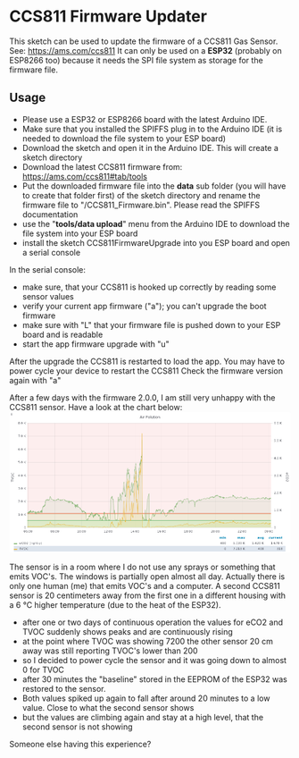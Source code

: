 # CCS811 Firmware Updater
This sketch can be used to update the firmware of a CCS811 Gas Sensor.
See: https://ams.com/ccs811
It can only be used on a **ESP32** (probably on ESP8266 too) because it needs the SPI file system as storage for the firmware file.

## Usage
* Please use a ESP32 or ESP8266 board with the latest Arduino IDE.
* Make sure that you installed the SPIFFS plug in to the Arduino IDE (it is needed to download the file system to your ESP board)
* Download the sketch and open it in the Arduino IDE. This will create a sketch directory
* Download the latest CCS811 firmware from: https://ams.com/ccs811#tab/tools 
* Put the downloaded firmware file into the **data** sub folder (you will have to create that folder first) of the sketch directory and rename the firmware file to "/CCS811_Firmware.bin". Please read the SPIFFS documentation
* use the "**tools/data upload**" menu from the Arduino IDE to download the file system into your ESP board
* install the sketch CCS811FirmwareUpgrade into you ESP board and open a serial console

In the serial console:
* make sure, that your CCS811 is hooked up correctly by reading some sensor values
* verify your current app firmware ("a"); you can't upgrade the boot firmware
* make sure with "L" that your firmware file is pushed down to your ESP board and is readable
* start the app firmware upgrade with "u"

After the upgrade the CCS811 is restarted to load the app. You may have to power cycle your device to restart the CCS811 
Check the firmware version again with "a"

After a few days with the firmware 2.0.0, I am still very unhappy with the CCS811 sensor. Have a look at the chart below:
[![CCS811 goes mad](CCS811-goes-mad.png)](https://github.com/RalfJL/CCS811FirmwareUpdate/blob/master/CCS811-goes-mad.png)

The sensor is in a room where I do not use any sprays or something that emits VOC's. The windows is partially open almost all day. Actually there is only one human (me) that emits VOC's and a computer.
A second CCS811 sensor is 20 centimeters away from the first one in a different housing with a 6 °C higher temperature (due to the heat of the ESP32).
* after one or two days of continuous operation the values for eCO2 and TVOC suddenly shows peaks and are continuously rising
* at the point where TVOC was showing 7200 the other sensor 20 cm away was still reporting TVOC's lower than 200
* so I decided to power cycle the sensor and it was going down to almost 0 for TVOC
* after 30 minutes the "baseline" stored in the EEPROM of the ESP32 was restored to the sensor. 
* Both values spiked up again to fall after around 20 minutes to a low value. Close to what the second sensor shows 
* but the values are climbing again and stay at a high level, that the second sensor is not showing

Someone else having this experience?
